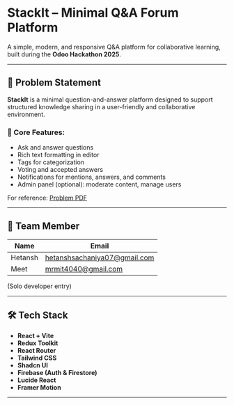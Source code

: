 # StackIt – Minimal Q&A Forum Platform

A simple, modern, and responsive Q&A platform for collaborative learning, built during the **Odoo Hackathon 2025**.

---

## 🧠 Problem Statement

**StackIt** is a minimal question-and-answer platform designed to support structured knowledge sharing in a user-friendly and collaborative environment.

### 🎯 Core Features:
- Ask and answer questions
- Rich text formatting in editor
- Tags for categorization
- Voting and accepted answers
- Notifications for mentions, answers, and comments
- Admin panel (optional): moderate content, manage users

For reference: [Problem PDF](./Problem%20Statements_%20Odoo%20Hackathon%20'25.pdf)

---

## 👤 Team Member

| Name        | Email                  |
|-------------|------------------------|
| Hetansh     | hetanshsachaniya07@gmail.com |
| Meet        | mrmit4040@gmail.com |

(Solo developer entry)

---

## 🛠 Tech Stack

- **React + Vite**
- **Redux Toolkit**
- **React Router**
- **Tailwind CSS**
- **Shadcn UI**
- **Firebase (Auth & Firestore)**
- **Lucide React**
- **Framer Motion**

---
